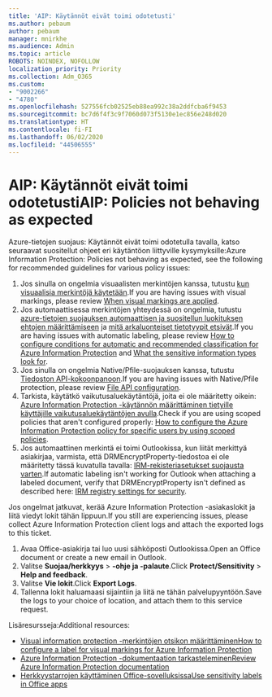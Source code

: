 ```yaml
---
title: 'AIP: Käytännöt eivät toimi odotetusti'
ms.author: pebaum
author: pebaum
manager: mnirkhe
ms.audience: Admin
ms.topic: article
ROBOTS: NOINDEX, NOFOLLOW
localization_priority: Priority
ms.collection: Adm_O365
ms.custom:
- "9002266"
- "4780"
ms.openlocfilehash: 527556fcb02525eb88ea992c38a2ddfcba6f9453
ms.sourcegitcommit: bc7d6f4f3c9f7060d073f5130e1ec856e248d020
ms.translationtype: HT
ms.contentlocale: fi-FI
ms.lasthandoff: 06/02/2020
ms.locfileid: "44506555"
---
```

# <a name="aip-policies-not-behaving-as-expected"></a><span data-ttu-id="e2c15-102">AIP: Käytännöt eivät toimi odotetusti</span><span class="sxs-lookup"><span data-stu-id="e2c15-102">AIP: Policies not behaving as expected</span></span>

<span data-ttu-id="e2c15-103">Azure-tietojen suojaus: Käytännöt eivät toimi odotetulla tavalla, katso seuraavat suositellut ohjeet eri käytäntöon liittyville kysymyksille:</span><span class="sxs-lookup"><span data-stu-id="e2c15-103">Azure Information Protection: Policies not behaving as expected, see the following for recommended guidelines for various policy issues:</span></span>

1. <span data-ttu-id="e2c15-104">Jos sinulla on ongelmia visuaalisten merkintöjen kanssa, tutustu [kun visuaalisia merkintöjä käytetään](https://docs.microsoft.com/azure/information-protection/configure-policy-markings#when-visual-markings-are-applied).</span><span class="sxs-lookup"><span data-stu-id="e2c15-104">If you are having issues with visual markings, please review [When visual markings are applied](https://docs.microsoft.com/azure/information-protection/configure-policy-markings#when-visual-markings-are-applied).</span></span>
2. <span data-ttu-id="e2c15-105">Jos automaattisessa merkintöjen yhteydessä on ongelmia, tutustu [azure-tietojen suojauksen automaattisen ja suositellun luokituksen ehtojen määrittämiseen](https://docs.microsoft.com/azure/information-protection/configure-policy-classification) ja [mitä arkaluonteiset tietotyypit etsivät](https://docs.microsoft.com/microsoft-365/compliance/sensitive-information-type-entity-definitions).</span><span class="sxs-lookup"><span data-stu-id="e2c15-105">If you are having issues with automatic labeling, please review [How to configure conditions for automatic and recommended classification for Azure Information Protection](https://docs.microsoft.com/azure/information-protection/configure-policy-classification) and [What the sensitive information types look for](https://docs.microsoft.com/microsoft-365/compliance/sensitive-information-type-entity-definitions).</span></span>
3. <span data-ttu-id="e2c15-106">Jos sinulla on ongelmia Native/Pfile-suojauksen kanssa, tutustu [Tiedoston API-kokoonpanoon](https://docs.microsoft.com/azure/information-protection/develop/file-api-configuration).</span><span class="sxs-lookup"><span data-stu-id="e2c15-106">If you are having issues with Native/Pfile protection, please review [File API configuration](https://docs.microsoft.com/azure/information-protection/develop/file-api-configuration).</span></span>
4. <span data-ttu-id="e2c15-107">Tarkista, käytätkö vaikutusaluekäytäntöjä, joita ei ole määritetty oikein: [Azure Information Protection -käytännön määrittäminen tietyille käyttäjille vaikutusaluekäytäntöjen avulla](https://docs.microsoft.com/azure/information-protection/configure-policy-scope).</span><span class="sxs-lookup"><span data-stu-id="e2c15-107">Check if you are using scoped policies that aren't configured properly: [How to configure the Azure Information Protection policy for specific users by using scoped policies](https://docs.microsoft.com/azure/information-protection/configure-policy-scope).</span></span>
5. <span data-ttu-id="e2c15-108">Jos automaattinen merkintä ei toimi Outlookissa, kun liität merkittyä asiakirjaa, varmista, että DRMEncryptProperty-tiedostoa ei ole määritetty tässä kuvatulla tavalla: [IRM-rekisteriasetukset suojausta varten](https://docs.microsoft.com/deployoffice/security/protect-sensitive-messages-and-documents-by-using-irm-in-office#office-2016-irm-registry-key-options).</span><span class="sxs-lookup"><span data-stu-id="e2c15-108">If automatic labeling isn't working for Outlook when attaching a labeled document, verify that DRMEncryptProperty isn't defined as described here: [IRM registry settings for security](https://docs.microsoft.com/deployoffice/security/protect-sensitive-messages-and-documents-by-using-irm-in-office#office-2016-irm-registry-key-options).</span></span>

<span data-ttu-id="e2c15-109">Jos ongelmat jatkuvat, kerää Azure Information Protection -asiakaslokit ja liitä viedyt lokit tähän lippuun.</span><span class="sxs-lookup"><span data-stu-id="e2c15-109">If you still are experiencing issues, please collect Azure Information Protection client logs and attach the exported logs to this ticket.</span></span>

1. <span data-ttu-id="e2c15-110">Avaa Office-asiakirja tai luo uusi sähköposti Outlookissa.</span><span class="sxs-lookup"><span data-stu-id="e2c15-110">Open an Office document or create a new email in Outlook.</span></span>
2. <span data-ttu-id="e2c15-111">Valitse **Suojaa/herkkyys**  >  **-ohje ja -palaute**.</span><span class="sxs-lookup"><span data-stu-id="e2c15-111">Click **Protect/Sensitivity** > **Help and feedback**.</span></span>
3. <span data-ttu-id="e2c15-112">Valitse **Vie lokit**.</span><span class="sxs-lookup"><span data-stu-id="e2c15-112">Click **Export Logs**.</span></span>
4. <span data-ttu-id="e2c15-113">Tallenna lokit haluamaasi sijaintiin ja liitä ne tähän palvelupyyntöön.</span><span class="sxs-lookup"><span data-stu-id="e2c15-113">Save the logs to your choice of location, and attach them to this service request.</span></span>

<span data-ttu-id="e2c15-114">Lisäresursseja:</span><span class="sxs-lookup"><span data-stu-id="e2c15-114">Additional resources:</span></span>

- [<span data-ttu-id="e2c15-115">Visual information protection -merkintöjen otsikon määrittäminen</span><span class="sxs-lookup"><span data-stu-id="e2c15-115">How to configure a label for visual markings for Azure Information Protection</span></span>](https://docs.microsoft.com/azure/information-protection/configure-policy-markings)
- [<span data-ttu-id="e2c15-116">Azure Information Protection -dokumentaation tarkasteleminen</span><span class="sxs-lookup"><span data-stu-id="e2c15-116">Review Azure Information Protection documentation</span></span>](https://docs.microsoft.com/azure/information-protection/what-is-information-protection)
- [<span data-ttu-id="e2c15-117">Herkkyystarrojen käyttäminen Office-sovelluksissa</span><span class="sxs-lookup"><span data-stu-id="e2c15-117">Use sensitivity labels in Office apps</span></span>](https://docs.microsoft.com/microsoft-365/compliance/sensitivity-labels-office-apps)

